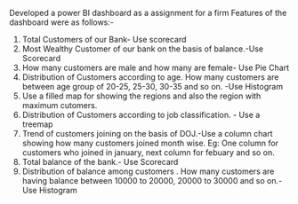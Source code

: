 Developed a power BI dashboard as a assignment for a firm
Features of the dashboard were as follows:-
1. Total Customers of our Bank- Use scorecard
2. Most Wealthy Customer of our bank on the basis of balance.-Use Scorecard
3. How many customers are male and how many are female- Use Pie Chart
4. Distribution of Customers according to age. How many customers are between age group of 20-25, 25-30, 30-35 and so on. -Use Histogram
5. Use a filled map for showing the regions  and also the region with maximum cutomers.
6. Distribution of Customers according to job classification. - Use a treemap
7. Trend of customers joining on the basis of DOJ.-Use a column chart showing how many customers joined month wise. Eg: One column for customers who joined in january, next column for febuary and so on.
8. Total balance of the bank.- Use Scorecard
9. Distribution of balance among customers . How many customers are having balance between 10000 to 20000, 20000 to 30000 and so on.-Use Histogram
